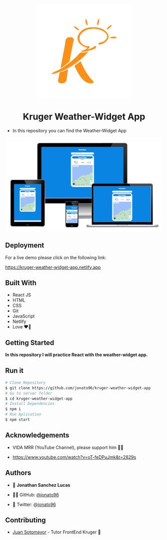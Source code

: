 <div align="center">
    <img src='src/assets/kruger.png'>
</div>
<h1 align="center">
    Kruger Weather-Widget App
</h1>


- In this repository you can find the Weather-Widget App

<div align="center">
    <img src='src/assets/mockup.png'>
</div>

## Deployment

For a live demo please click on the following link:

https://kruger-weather-widget-app.netlify.app

## Built With

- React JS 
- HTML
- CSS
- Git
- JavaScript
- Netlify
- Love ❤️‍🔥

## Getting Started

**In this repository I will practice React with the weather-widget app.**

## Run it

```bash
# Clone Repository
$ git clone https://github.com/jonato96/kruger-weather-widget-app
# Go to server folder
$ cd kruger-weather-widget-app
# Install Dependencies
$ npm i
# Run Aplication
$ npm start
```

## Acknowledgements
- VIDA MRR (YouTube Channel), please support him 🧑‍💻

- https://www.youtube.com/watch?v=oT-feDPuJmk&t=2829s 


## Authors

- 🤖 **Jonathan Sanchez Lucas**

- 🧑‍💻 GitHub: [@jonato96](https://github.com/jonato96)
- 🐤 Twitter: [@jonato96](https://twitter.com/jonato96)

## Contributing

- [Juan Sotomayor](https://github.com/Juanse7793) - Tutor FrontEnd Kruger 🤝